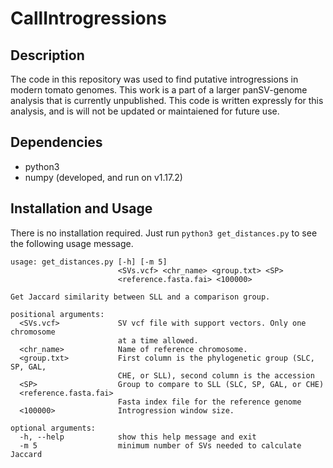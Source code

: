 # CallIntrogressions

## Description
The code in this repository was used to find putative introgressions in modern tomato genomes. This work is a part of a larger
panSV-genome analysis that is currently unpublished. This code is written expressly for this analysis, and is will not be
updated or maintaiened for future use.

## Dependencies
- python3
- numpy (developed, and run on v1.17.2)

## Installation and Usage
There is no installation required. Just run `python3 get_distances.py` to see the following usage message. 

```
usage: get_distances.py [-h] [-m 5]
                        <SVs.vcf> <chr_name> <group.txt> <SP>
                        <reference.fasta.fai> <100000>

Get Jaccard similarity between SLL and a comparison group.

positional arguments:
  <SVs.vcf>             SV vcf file with support vectors. Only one chromosome
                        at a time allowed.
  <chr_name>            Name of reference chromosome.
  <group.txt>           First column is the phylogenetic group (SLC, SP, GAL,
                        CHE, or SLL), second column is the accession
  <SP>                  Group to compare to SLL (SLC, SP, GAL, or CHE)
  <reference.fasta.fai>
                        Fasta index file for the reference genome
  <100000>              Introgression window size.

optional arguments:
  -h, --help            show this help message and exit
  -m 5                  minimum number of SVs needed to calculate Jaccard
```
